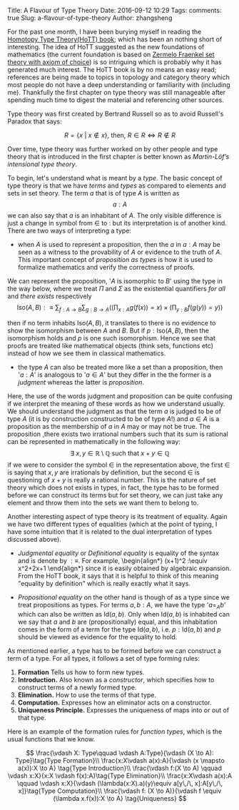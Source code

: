Title: A Flavour of Type Theory
Date: 2016-09-12 10:29
Tags:
comments: true
Slug: a-flavour-of-type-theory
Author: zhangsheng

For the past one month, I have been burying myself in reading the [Homotopy Type Theory(HoTT) book](https://github.com/HoTT/book/wiki); which has been an nothing
short of interesting. The idea of HoTT suggested as the new foundations of
mathematics (the current foundation is based on
[Zermelo Fraenkel set theory with axiom of choice](https://en.wikipedia.org/wiki/Zermelo%E2%80%93Fraenkel_set_theory)) is
so intriguing which is probably why it has generated much interest. The HoTT
book is by no means an easy read; references are being made to topics in
topology and category theory which most people do not have a deep
understanding or familiarity with (including me). Thankfully the first chapter
on type theory was still manageable after spending much time to digest the
material and referencing other sources.

Type theory was first created by Bertrand Russell so as to avoid Russell's
Paradox that says:

$$R = \{x ~|~ x \notin x\}  \text{, then, } R \in R \Leftrightarrow R \notin R
$$

Over time, type theory was further worked on by other people and type theory
that is introduced in the first chapter is better known as
*Martin-Löf’s intensional type theory*.

To begin, let's understand what is meant by a *type*. The basic concept of type
theory is that we have *terms* and *types* as compared to elements and sets in
set theory. The term $a$ that is of type $A$ is written as
$$a :A$$
we can also say that $a$ is an inhabitant of $A$. The only visible difference
is just a change in symbol from $\in$ to $:$ but its interpretation is of
another kind. There are two ways of interpreting a type:

- when $A$ is used to represent a proposition, then the $a$ in $a:A$ may be
seen as a witness to the provability of $A$ or evidence to the truth of $A$.
This important concept of *proposition as types* is how it is used to formalize mathematics and verify the correctness of proofs.

We can represent the proposition, '$A$ is isomorphic to $B$' using the type in
the way below, where we treat $\Pi$ and $\Sigma$  as the existential quantifiers
*for all* and *there exists* respectively
$$\text{Iso($A,B$)}:\equiv \sum_{f:A\to B}\sum_{g:B\to A}\left(\left(\prod_{x:A}g(f(x))=x\right)\times \left(\prod_{y:B}f(g(y))=y\right)\right)
$$

then if no term inhabits Iso($A,B$), it translates to there is no
evidence to show the isomorphism between $A$ and $B$. But if
$p:\text{Iso}(A,B)$, then the isomorphism holds and $p$ is one such isomorphism.
Hence we see that proofs are treated like mathematical objects (think sets,
functions etc) instead of how we see them in classical mathematics.

-  the type $A$ can also be treated more like a set than a proposition, then
'$a : A$' is analogous to '$a \in A$' but they differ in the the former is
a *judgment* whereas the latter is *proposition*.

Here, the use of the words judgment and proposition can be quite confusing if
we interpret the meaning of these words as how we understand usually. We
should understand the judgment as that the term $a$ is judged to be of type
$A$ (it is by construction constructed to be of type $A$!) and $a \in A$
is a proposition as the membership of $a$ in $A$ may or may not be true. The
proposition ,there exists two irrational numbers such that its sum is rational
can be represented in mathematically in the following way:
$$ \exists~ x, y \in \mathbb{R}\setminus\mathbb{Q} \text{  such that  } x + y \in \mathbb{Q}
$$
if we were to consider the symbol $\in$ in the representation above, the first
$\in$ is saying that $x, y$ are irrationals by definition, but the second $\in$
is questioning of $x+y$ is really a rational number. This is the nature of set
theory which does not exists in types, in fact, the type has to be formed
before we can construct its terms but for set theory, we can just take any
element and throw them into the sets we want them to belong to.

Another interesting aspect of type theory is its treatment of equality. Again
we have two different types of equalities (which at the point of typing,
I have some intuition that it is related to the dual interpretation of types
discussed above).

- *Judgmental equality* or *Definitional equality* is equality of the syntax 	
and is denote by $:\equiv$. For example,
\begin{align*}
(x+1)^2  :\equiv x^2+2x+1
\end{align*}
since it is easily obtained by algebraic expansion. From the HoTT book, it says
that it is helpful to think of this meaning "equality by definition" which is
really exactly what it says.

- *Propositional equality* on the other hand is though of as a type since we
treat propositions as types. For terms $a, b : A$, we have the type '$a =_Ab$'
 which can also be written as $\text{Id}(a,b)$. Only when $\text{Id}(a,b)$
 is inhabited can we say that $a$ and $b$ are (propositionally) equal, and this inhabitation comes in the form of a term for the type $\text{Id}(a,b)$,
 i.e. $p:\text{Id}(a,b)$ and $p$ should be viewed as evidence for
 the equality to hold.

 As mentioned earlier, a type has to be formed before we can construct
 a term of a type. For all types, it follows a set of type forming rules:
1. **Formation** Tells us how to form new types.
2. **Introduction.** Also known as a *constructor*, which specifies how to construct terms of a newly formed type.
3. **Elimination.** How to use the terms of that type.
4. **Computation.** Expresses how an eliminator acts on a constructor.
5. **Uniqueness Principle.** Expresses the uniqueness of maps into or out of that type.

Here is an example of the formation rules for *function types*, which is
the usual functions that we know.

$$
\frac{\vdash X: Type\qquad \vdash A:Type}{\vdash (X \to A): Type}\tag{Type Formation}\\
\frac{x:X\vdash a(x):A}{\vdash (x \mapsto a(x)):X \to A} \tag{Type Introduction}\\
\frac{\vdash f:(X \to A) \qquad \vdash x:X}{x:X \vdash f(x):A}\tag{Type Elimination}\\
\frac{x:X\vdash a(x):A \qquad \vdash x:X}{\vdash (\lambda(x:X).a)(y)\equiv a[y\,/\, x]:A[y\,/\, x]}\tag{Type Computation}\\
\frac{\vdash f: (X \to A)}{\vdash f \equiv (\lambda x.f(x)):X \to A} \tag{Uniqueness}
$$
